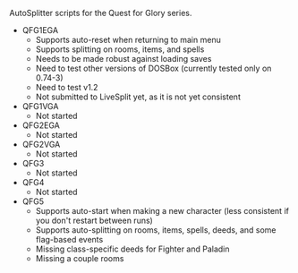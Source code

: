 AutoSplitter scripts for the Quest for Glory series.

* QFG1EGA
  * Supports auto-reset when returning to main menu
  * Supports splitting on rooms, items, and spells
  * Needs to be made robust against loading saves
  * Need to test other versions of DOSBox (currently tested only on 0.74-3)
  * Need to test v1.2
  * Not submitted to LiveSplit yet, as it is not yet consistent
* QFG1VGA
  * Not started
* QFG2EGA
  * Not started
* QFG2VGA
  * Not started
* QFG3
  * Not started
* QFG4
  * Not started
* QFG5
  * Supports auto-start when making a new character (less consistent if you don't restart between runs)
  * Supports auto-splitting on rooms, items, spells, deeds, and some flag-based events
  * Missing class-specific deeds for Fighter and Paladin
  * Missing a couple rooms
